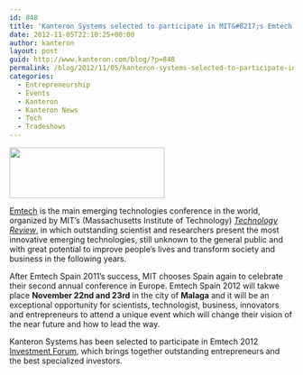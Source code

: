 ```yaml
---
id: 848
title: 'Kanteron Systems selected to participate in MIT&#8217;s Emtech 2012'
date: 2012-11-05T22:10:25+00:00
author: kanteron
layout: post
guid: http://www.kanteron.com/blog/?p=848
permalink: /blog/2012/11/05/kanteron-systems-selected-to-participate-in-mits-emtech-2012/
categories:
  - Entrepreneurship
  - Events
  - Kanteron
  - Kanteron News
  - Tech
  - Tradeshows
---
```

<img class="aligncenter" title="Emtech logo" src="http://www.emtechspain.com/wp-content/uploads/2012/08/emtechSpain2012.png" alt="" width="275" height="90" />

<a title="http://www.emtechspain.com/" href="http://www.emtechspain.com/" target="_blank">Emtech</a> is the main emerging technologies conference in the world, organized by MIT&#8217;s (Massachusetts Institute of Technology) <a href="http://www.technologyreview.es/" target="_blank"><em>Technology Review</em></a>, in which outstanding scientist and researchers present the most innovative emerging technologies, still unknown to the general public and with great potential to improve people&#8217;s lives and transform society and business in the following years.

After Emtech Spain 2011&#8217;s success, MIT chooses Spain again to celebrate their second annual conference in Europe. Emtech Spain 2012 will takwe place **November 22nd and 23rd** in the city of **Malaga** and it will be an exceptional opportunity for scientists, technologist, business, innovators and entrepreneurs to attend a unique event which will change their vision of the near future and how to lead the way.

<p title="http://www.emtechspain.com/foro-de-inversion/">
  Kanteron Systems has been selected to participate in Emtech 2012 <a title="http://www.emtechspain.com/foro-de-inversion/" href="http://www.emtechspain.com/foro-de-inversion/" target="_blank">Investment Forum</a>, which brings together outstanding entrepreneurs and the best specialized investors.
</p>